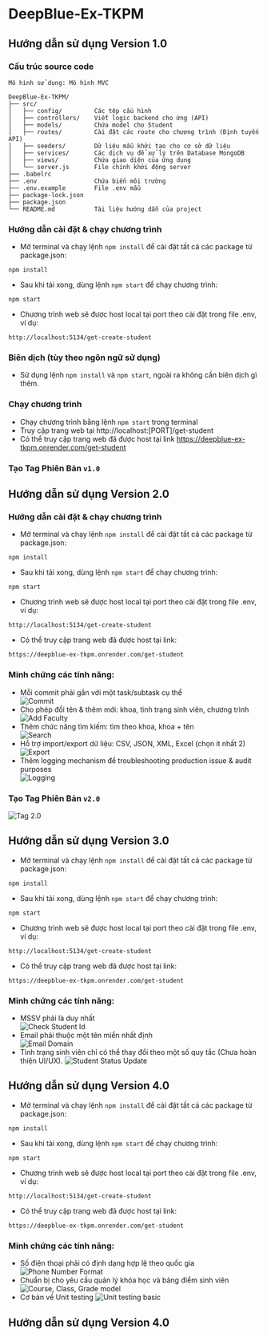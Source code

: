 # DeepBlue-Ex-TKPM
## Hướng dẫn sử dụng **Version 1.0**
### Cấu trúc source code
```
Mô hình sử dụng: Mô hình MVC

DeepBlue-Ex-TKPM/
├── src/
│   ├── config/         Các tệp cấu hình
│   ├── controllers/    Viết logic backend cho ứng (API)
│   ├── models/         Chứa model cho Student
│   ├── routes/         Cài đặt các route cho chương trình (Định tuyến API)
│   ├── seeders/        Dữ liệu mẫu khởi tạo cho cơ sở dữ liệu
│   ├── services/       Các dịch vụ để xử lý trên Database MongoDB
│   ├── views/          Chứa giao diện của ứng dụng
│   └── server.js       File chính khởi động server
├── .babelrc
├── .env                Chứa biến môi trường
├── .env.example        File .env mẫu
├── package-lock.json
├── package.json
└── README.md           Tài liệu hướng dẫn của project
```

### Hướng dẫn cài đặt & chạy chương trình
- Mở terminal và chạy lệnh `npm install` để cài đặt tất cả các package từ package.json:
```
npm install
```
- Sau khi tải xong, dùng lệnh `npm start` để chạy chương trình:
```
npm start
```
- Chương trình web sẽ được host local tại port theo cài đặt trong file .env, ví dụ:
```
http://localhost:5134/get-create-student
```

### Biên dịch (tùy theo ngôn ngữ sử dụng)
- Sử dụng lệnh `npm install` và `npm start`, ngoài ra không cần biên dịch gì thêm.

### Chạy chương trình
- Chạy chương trình bằng lệnh `npm start` trong terminal
- Truy cập trang web tại http://localhost:[PORT]/get-student
- Có thể truy cập trang web đã được host tại link https://deepblue-ex-tkpm.onrender.com/get-student

### Tạo Tag Phiên Bản `v1.0` 

## Hướng dẫn sử dụng **Version 2.0**

### Hướng dẫn cài đặt & chạy chương trình
- Mở terminal và chạy lệnh `npm install` để cài đặt tất cả các package từ package.json:
```
npm install
```
- Sau khi tải xong, dùng lệnh `npm start` để chạy chương trình:
```
npm start
```
- Chương trình web sẽ được host local tại port theo cài đặt trong file .env, ví dụ:
```
http://localhost:5134/get-create-student
```
- Có thể truy cập trang web đã được host tại link:
```
https://deepblue-ex-tkpm.onrender.com/get-student
```

### Minh chứng các tính năng:
- Mỗi commit phải gắn với một task/subtask cụ thể  
![Commit](images/commit.png)
- Cho phép đổi tên & thêm mới: khoa, tình trạng sinh viên, chương trình  
![Add Faculty](images/add_faculty.png)
- Thêm chức năng tìm kiếm:  tìm theo khoa, khoa + tên  
![Search](images/search.png)
- Hỗ trợ import/export dữ liệu: CSV, JSON, XML, Excel (chọn ít nhất 2)  
![Export](images/export.png)
- Thêm logging mechanism để troubleshooting production issue & audit purposes  
![Logging](images/logging.png)

### Tạo Tag Phiên Bản `v2.0`
![Tag 2.0](images/tag_2_0.png)


## Hướng dẫn sử dụng **Version 3.0**
- Mở terminal và chạy lệnh `npm install` để cài đặt tất cả các package từ package.json:
```
npm install
```
- Sau khi tải xong, dùng lệnh `npm start` để chạy chương trình:
```
npm start
```
- Chương trình web sẽ được host local tại port theo cài đặt trong file .env, ví dụ:
```
http://localhost:5134/get-create-student
```
- Có thể truy cập trang web đã được host tại link:
```
https://deepblue-ex-tkpm.onrender.com/get-student
```

### Minh chứng các tính năng:
- MSSV phải là duy nhất  
![Check Student Id](images/checkExistStudentID.png)
- Email phải thuộc một tên miền nhất định  
![Email Domain](images/checkInvalidDomain.png)
- Tình trạng sinh viên chỉ có thể thay đổi theo một số quy tắc (Chưa hoàn thiện UI/UX).
![Student Status Update](images/validateStudentStatusUpdate.png)

## Hướng dẫn sử dụng **Version 4.0**
- Mở terminal và chạy lệnh `npm install` để cài đặt tất cả các package từ package.json:
```
npm install
```
- Sau khi tải xong, dùng lệnh `npm start` để chạy chương trình:
```
npm start
```
- Chương trình web sẽ được host local tại port theo cài đặt trong file .env, ví dụ:
```
http://localhost:5134/get-create-student
```
- Có thể truy cập trang web đã được host tại link:
```
https://deepblue-ex-tkpm.onrender.com/get-student
```

### Minh chứng các tính năng:
- Số điện thoại phải có định dạng hợp lệ theo quốc gia 
![Phone Number Format](images/phoneNumberFormat.png)
- Chuẩn bị cho yêu cầu quản lý khóa học và bảng điểm sinh viên   
![Course, Class, Grade model](images/course_class_grade_model.png)
- Cơ bản về Unit testing 
![Unit testing basic](images/)

## Hướng dẫn sử dụng **Version 4.0**